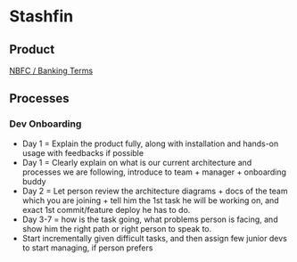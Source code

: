 # Stashfin

## Product

[NBFC / Banking Terms](economics/nbfc-banking-terms.md)

## Processes

### Dev Onboarding

- Day 1 = Explain the product fully, along with installation and hands-on usage with feedbacks if possible
- Day 1 = Clearly explain on what is our current architecture and processes we are following, introduce to team + manager + onboarding buddy
- Day 2 = Let person review the architecture diagrams + docs of the team which you are joining + tell him the 1st task he will be working on, and exact 1st commit/feature deploy he has to do.
- Day 3-7 = how is the task going, what problems person is facing, and show him the right path or right person to speak to.
- Start incrementally given difficult tasks, and then assign few junior devs to start managing, if person prefers
